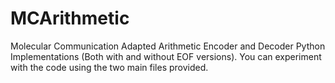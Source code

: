 # MCArithmetic
Molecular Communication Adapted Arithmetic Encoder and Decoder Python Implementations (Both with and without EOF versions).
You can experiment with the code using the two main files provided.
